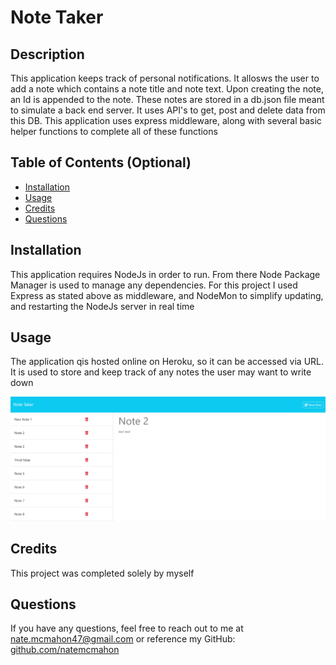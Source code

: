# Note Taker

## Description
    
This application keeps track of personal notifications. It allosws the user to add a note which contains a note title and note text. Upon creating the note, an Id is appended to the note. These notes are stored in a db.json file meant to simulate a back end server. It uses API's to get, post and delete data from this DB. This application uses express middleware, along with several basic helper functions to complete all of these functions
    
## Table of Contents (Optional)
    
- [Installation](#installation)
- [Usage](#usage)
- [Credits](#credits)
- [Questions](#questions)

    
## Installation
    
This application requires NodeJs in order to run. From there Node Package Manager is used to manage any dependencies. For this project I used Express as stated above as middleware, and NodeMon to simplify updating, and restarting the NodeJs server in real time
    
## Usage
    
The application qis hosted online on Heroku, so it can be accessed via URL. It is used to store and keep track of any notes the user may want to write down
    
![Note Taker Screenshot](image.png)
        
    
## Credits
    
This project was completed solely by myself

## Questions

If you have any questions, feel free to reach out to me at nate.mcmahon47@gmail.com or reference my GitHub:
[github.com/natemcmahon](github.com/natemcmahon)